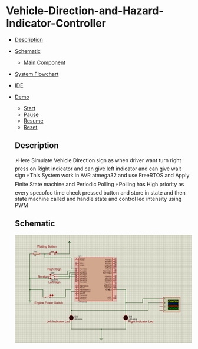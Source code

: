 # Vehicle-Direction-and-Hazard-Indicator-Controller 
- [Description](#Description)
- [Schematic](#Schematic)
  - [Main Component](#Main-Component)
- [System Flowchart](#System-Flowchart)
- [IDE](#IDE)
- [Demo](#Demo)
  - [Start](#Start)
  - [Pause](#Pause)
  - [Resume](#Resume)
  - [Reset](#Reset)
  
  
  ## Description
  ⚡Here Simulate Vehicle Direction sign as when driver want turn right press on Right indicator and can give left indicator and can give wait sign 
  ⚡This System work in AVR atmega32 and use FreeRTOS and Apply Finite State machine and Periodic Polling 
  ⚡Polling has High priority  as every specofoc time check pressed button and store in state and then state machine called and handle state and control led intensity using PWM 
  
  ## Schematic
  <p align="center">
  <img src="https://github.com/HESHAM47GAMAL/Vehicle-Direction-and-Hazard-Indicator-Controller/blob/main/pic/schema.png">
</p>

  
